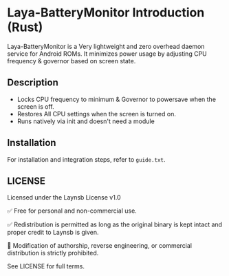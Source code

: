 # Laya-BatteryMonitor Introduction (Rust)

Laya-BatteryMonitor is a Very lightweight and zero overhead daemon service for Android ROMs. It minimizes power usage by adjusting CPU frequency & governor based on screen state.

## Description

- Locks CPU frequency to minimum & Governor to powersave when the screen is off.
- Restores All CPU settings when the screen is turned on.
- Runs natively via init and doesn't need a module

## Installation

For installation and integration steps, refer to `guide.txt`.

## LICENSE

Licensed under the Laynsb License v1.0

✅ Free for personal and non-commercial use.

✅ Redistribution is permitted as long as the original binary is kept intact and proper credit to Laynsb is given.

🚫 Modification of authorship, reverse engineering, or commercial distribution is strictly prohibited.


See LICENSE for full terms.
